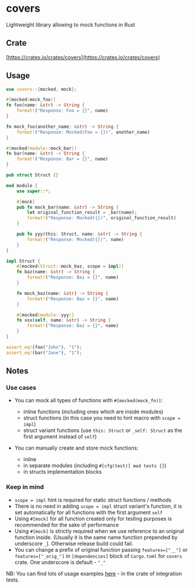 # covers #
Lightweight library allowing to mock functions in Rust

## Crate ##
[https://crates.io/crates/covers](https://crates.io/crates/covers)

## Usage ##
```rust
use covers::{mocked, mock};

#[mocked(mock_foo)]
fn foo(name: &str) -> String {
    format!("Response: Foo = {}", name)
}

fn mock_foo(another_name: &str) -> String {
    format!("Response: Mocked(Foo = {})", another_name)
}

#[mocked(module::mock_bar)]
fn bar(name: &str) -> String {
    format!("Response: Bar = {}", name)
}

pub struct Struct {}

mod module {
    use super::*;

    #[mock]
    pub fn mock_bar(name: &str) -> String {
        let original_function_result = _bar(name);
        format!("Response: Mocked({})", original_function_result)
    }

    pub fn yyy(this: Struct, name: &str) -> String {
        format!("Response: Mocked({})", name)
    }
}

impl Struct {
    #[mocked(Struct::mock_baz, scope = impl)]
    fn baz(name: &str) -> String {
        format!("Response: Baz = {}", name)
    }

    fn mock_baz(name: &str) -> String {
        format!("Response: Baz = {}", name)
    }

    #[mocked(module::yyy)]
    fn xxx(self, name: &str) -> String {
        format!("Response: Baz = {}", name)
    }
}

assert_eq!(foo("John"), "1");
assert_eq!(bar("Jane"), "1");
```

## Notes ##

### Use cases ###
* You can mock all types of functions with `#[mocked(mock_fn)]`:
    * inline functions (including ones which are inside modules)
    * struct functions (in this case you need to hint macro with `scope = impl`)
    * struct variant functions (use `this: Struct` or `_self: Struct` as the first argument instead of `self`)
    
* You can manually create and store mock functions:
    * inline
    * in separate modules (including `#[cfg(test)] mod tests {}`)
    * in structs implementation blocks
    
### Keep in mind ###
* `scope = impl` hint is required for static struct functions / methods
* There is no need in adding `scope = impl` struct variant's function, 
  it is set automatically for all functions with the first argument `self`
* Using `#[mock]` for all function created only for testing purposes is recommended 
  for the sake of performance
* Using `#[mock]` is strictly required when we use reference to an original function 
  inside. (Usually it is the same name function prepended by underscore `_`). Otherwise release build could fail.
* You can change a prefix of original function passing `features=["__"]` or `features=["_orig_"]`
  in `[dependencies]` block of `Cargo.toml` for `covers` crate. One underscore is default - `"_"`
 
NB: You can find lots of usage examples [here](https://github.com/reanimatorzon/covers/blob/master/covers_it/src/main.rs) -
in the crate of integration tests.     

 
